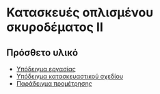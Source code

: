 # Κατασκευές οπλισμένου σκυροδέματος II

## Πρόσθετο υλικό

* [Υπόδειγμα εργασίας](betonii_ypodeigma.pdf)
* [Υπόδειγμα κατασκευαστικού σχεδίου](betonii_sxedio.pdf)
* [Παράδειγμα προμέτρησης](betonii_prometrisi.xlsx)
